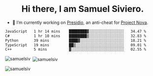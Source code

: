 <h1 align="center">Hi there, I am Samuel Siviero.</h1>

- 🔭 I’m currently working on [Presidio](https://presidio.ac), an anti-cheat for [Project Nova](https://discord.gg/novafn).

<!--START_SECTION:waka-->

```txt
JavaScript   1 hr 14 mins    ████████▓░░░░░░░░░░░░░░░░   34.47 %
C#           1 hr 10 mins    ████████▒░░░░░░░░░░░░░░░░   32.83 %
Python       39 mins         ████▓░░░░░░░░░░░░░░░░░░░░   18.21 %
TypeScript   19 mins         ██▒░░░░░░░░░░░░░░░░░░░░░░   09.01 %
C++          5 mins          ▓░░░░░░░░░░░░░░░░░░░░░░░░   02.55 %
```

<!--END_SECTION:waka-->

<p><img align="left" src="https://github-readme-stats.vercel.app/api/top-langs?username=samuelsiv&show_icons=true&locale=en&layout=compact&theme=radical" alt="samuelsiv" /></p>

<p>&nbsp;<img align="center" src="https://github-readme-stats.vercel.app/api?username=samuelsiv&show_icons=true&locale=en&theme=radical" alt="samuelsiv" /></p>
<p align="left"> <img src="https://komarev.com/ghpvc/?username=samuelsiv&label=Profile%20views&color=0e75b6&style=flat" alt="samuelsiv" /> </p>
